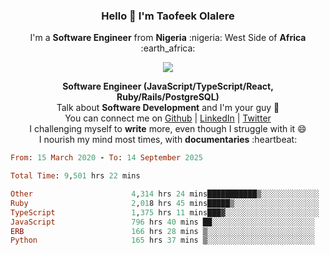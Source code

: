 ### **<p align='center'>Hello 👋 I'm Taofeek Olalere</p>**

<p align='center'>I'm a <strong>Software Engineer</strong> from <strong>Nigeria</strong> :nigeria: West Side of <strong>Africa</strong> :earth_africa:	</p>

<p align='center'> <img src='https://github-readme-stats.vercel.app/api?username=teekaytech&show_icons=true&theme=dark'> </p>


<p align='center'>
  <b>Software Engineer (JavaScript/TypeScript/React, Ruby/Rails/PostgreSQL)</b><br />
  Talk about <strong>Software Development</strong> and I'm your guy 👯 <br />
  You can connect me on <a href="https://github.com/teekaytech">Github</a> | <a href="https://linkedin.com/in/olaleretaofeek">LinkedIn</a> | <a href="https://twitter.com/ola_lere">Twitter</a> <br />
  I challenging myself to <strong>write</strong> more, even though I struggle with it 😄 <br />
  I nourish my mind most times, with <strong>documentaries</strong> :heartbeat:
</p>

<!--START_SECTION:waka-->

```ruby
From: 15 March 2020 - To: 14 September 2025

Total Time: 9,501 hrs 22 mins

Other                      4,314 hrs 24 mins███████████▒░░░░░░░░░░░░░   45.41 %
Ruby                       2,018 hrs 45 mins█████▒░░░░░░░░░░░░░░░░░░░   21.25 %
TypeScript                 1,375 hrs 11 mins███▓░░░░░░░░░░░░░░░░░░░░░   14.47 %
JavaScript                 796 hrs 40 mins ██░░░░░░░░░░░░░░░░░░░░░░░   08.38 %
ERB                        166 hrs 28 mins ▒░░░░░░░░░░░░░░░░░░░░░░░░   01.75 %
Python                     165 hrs 37 mins ▒░░░░░░░░░░░░░░░░░░░░░░░░   01.74 %
```

<!--END_SECTION:waka-->
<!--
**teekaytech/teekaytech** is a ✨ _special_ ✨ repository because its `README.md` (this file) appears on your GitHub profile.

Here are some ideas to get you started:

- 🔭 I’m currently working on ...
- 🌱 I’m currently learning ...
- 👯 I’m looking to collaborate on ...
- 🤔 I’m looking for help with ...
- 💬 Ask me about ...
- 📫 How to reach me: ...
- 😄 Pronouns: ...
- ⚡ Fun fact: ...
-->
